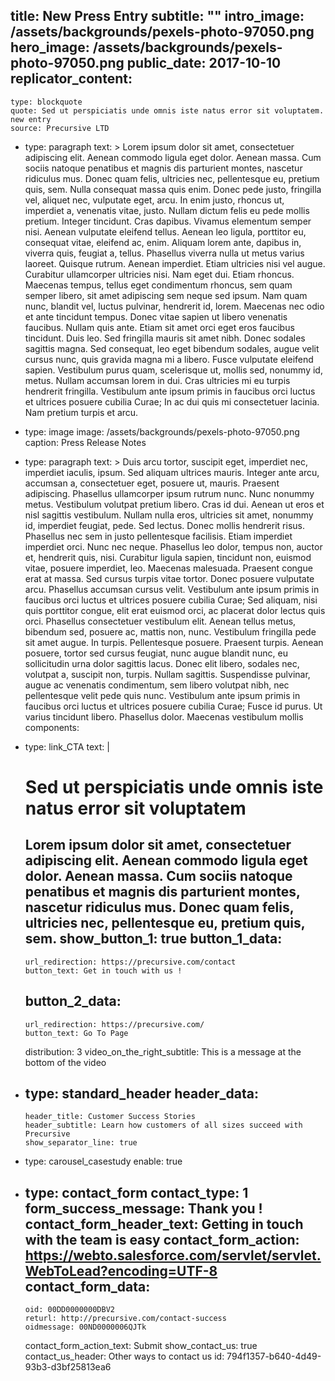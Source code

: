 title: New Press Entry
subtitle: ""
intro_image: /assets/backgrounds/pexels-photo-97050.png
hero_image: /assets/backgrounds/pexels-photo-97050.png
public_date: 2017-10-10
replicator_content:
  - 
    type: blockquote
    quote: Sed ut perspiciatis unde omnis iste natus error sit voluptatem. new entry
    source: Precursive LTD
  - 
    type: paragraph
    text: >
      Lorem ipsum dolor sit amet, consectetuer adipiscing elit. Aenean commodo ligula eget dolor. Aenean
      massa. Cum sociis natoque penatibus et magnis dis parturient montes, nascetur ridiculus mus. Donec
      quam felis, ultricies nec, pellentesque eu, pretium quis, sem. Nulla consequat massa quis enim.
      Donec pede justo, fringilla vel, aliquet nec, vulputate eget, arcu. In enim justo, rhoncus ut,
      imperdiet a, venenatis vitae, justo. Nullam dictum felis eu pede mollis pretium. Integer tincidunt.
      Cras dapibus. Vivamus elementum semper nisi. Aenean vulputate eleifend tellus. Aenean leo ligula,
      porttitor eu, consequat vitae, eleifend ac, enim. Aliquam lorem ante, dapibus in, viverra quis,
      feugiat a, tellus. Phasellus viverra nulla ut metus varius laoreet. Quisque rutrum. Aenean
      imperdiet. Etiam ultricies nisi vel augue. Curabitur ullamcorper ultricies nisi. Nam eget dui. Etiam
      rhoncus. Maecenas tempus, tellus eget condimentum rhoncus, sem quam semper libero, sit amet
      adipiscing sem neque sed ipsum. Nam quam nunc, blandit vel, luctus pulvinar, hendrerit id, lorem.
      Maecenas nec odio et ante tincidunt tempus. Donec vitae sapien ut libero venenatis faucibus. Nullam
      quis ante. Etiam sit amet orci eget eros faucibus tincidunt. Duis leo. Sed fringilla mauris sit amet
      nibh. Donec sodales sagittis magna. Sed consequat, leo eget bibendum sodales, augue velit cursus
      nunc, quis gravida magna mi a libero. Fusce vulputate eleifend sapien. Vestibulum purus quam,
      scelerisque ut, mollis sed, nonummy id, metus. Nullam accumsan lorem in dui. Cras ultricies mi eu
      turpis hendrerit fringilla. Vestibulum ante ipsum primis in faucibus orci luctus et ultrices posuere
      cubilia Curae; In ac dui quis mi consectetuer lacinia. Nam pretium turpis et arcu.
  - 
    type: image
    image: /assets/backgrounds/pexels-photo-97050.png
    caption: Press Release Notes
  - 
    type: paragraph
    text: >
      Duis arcu tortor, suscipit eget, imperdiet nec, imperdiet iaculis, ipsum. Sed aliquam ultrices
      mauris. Integer ante arcu, accumsan a, consectetuer eget, posuere ut, mauris. Praesent adipiscing.
      Phasellus ullamcorper ipsum rutrum nunc. Nunc nonummy metus. Vestibulum volutpat pretium libero.
      Cras id dui. Aenean ut eros et nisl sagittis vestibulum. Nullam nulla eros, ultricies sit amet,
      nonummy id, imperdiet feugiat, pede. Sed lectus. Donec mollis hendrerit risus. Phasellus nec sem in
      justo pellentesque facilisis. Etiam imperdiet imperdiet orci. Nunc nec neque. Phasellus leo dolor,
      tempus non, auctor et, hendrerit quis, nisi. Curabitur ligula sapien, tincidunt non, euismod vitae,
      posuere imperdiet, leo. Maecenas malesuada. Praesent congue erat at massa. Sed cursus turpis vitae
      tortor. Donec posuere vulputate arcu. Phasellus accumsan cursus velit. Vestibulum ante ipsum primis
      in faucibus orci luctus et ultrices posuere cubilia Curae; Sed aliquam, nisi quis porttitor congue,
      elit erat euismod orci, ac placerat dolor lectus quis orci. Phasellus consectetuer vestibulum elit.
      Aenean tellus metus, bibendum sed, posuere ac, mattis non, nunc. Vestibulum fringilla pede sit amet
      augue. In turpis. Pellentesque posuere. Praesent turpis. Aenean posuere, tortor sed cursus feugiat,
      nunc augue blandit nunc, eu sollicitudin urna dolor sagittis lacus. Donec elit libero, sodales nec,
      volutpat a, suscipit non, turpis. Nullam sagittis. Suspendisse pulvinar, augue ac venenatis
      condimentum, sem libero volutpat nibh, nec pellentesque velit pede quis nunc. Vestibulum ante ipsum
      primis in faucibus orci luctus et ultrices posuere cubilia Curae; Fusce id purus. Ut varius
      tincidunt libero. Phasellus dolor. Maecenas vestibulum mollis
components:
  - 
    type: link_CTA
    text: |
      # Sed ut perspiciatis unde omnis iste natus error sit voluptatem
      
      Lorem ipsum dolor sit amet, consectetuer adipiscing elit. Aenean commodo ligula eget dolor. Aenean massa. Cum sociis natoque penatibus et magnis dis parturient montes, nascetur ridiculus mus. Donec quam felis, ultricies nec, pellentesque eu, pretium quis, sem.
    show_button_1: true
    button_1_data:
      - 
        url_redirection: https://precursive.com/contact
        button_text: Get in touch with us !
    button_2_data:
      - 
        url_redirection: https://precursive.com/
        button_text: Go To Page
    distribution: 3
    video_on_the_right_subtitle: This is a message at the bottom of the video
  - 
    type: standard_header
    header_data:
      - 
        header_title: Customer Success Stories
        header_subtitle: Learn how customers of all sizes succeed with Precursive
        show_separator_line: true
  - 
    type: carousel_casestudy
    enable: true
  - 
    type: contact_form
    contact_type: 1
    form_success_message: Thank you !
    contact_form_header_text: Getting in touch with the team is easy
    contact_form_action: https://webto.salesforce.com/servlet/servlet.WebToLead?encoding=UTF-8
    contact_form_data:
      - 
        oid: 00DD0000000DBV2
        returl: http://precursive.com/contact-success
        oidmessage: 00ND0000006QJTk
    contact_form_action_text: Submit
    show_contact_us: true
    contact_us_header: Other ways to contact us
id: 794f1357-b640-4d49-93b3-d3bf25813ea6
